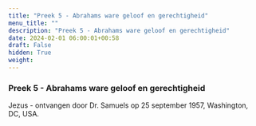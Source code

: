 ```yaml
---
title: "Preek 5 - Abrahams ware geloof en gerechtigheid"
menu_title: ""
description: "Preek 5 - Abrahams ware geloof en gerechtigheid"
date: 2024-02-01 06:00:01+00:58
draft: False
hidden: True
weight:
---
```

### Preek 5 - Abrahams ware geloof en gerechtigheid

Jezus - ontvangen door Dr. Samuels op 25 september 1957, Washington, DC, USA.

